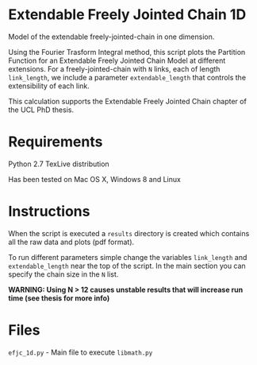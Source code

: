 Extendable Freely Jointed Chain 1D
==================================

Model of the extendable freely-jointed-chain in one dimension. 

Using the Fourier Trasform Integral method, this script plots the Partition Function for an Extendable Freely Jointed Chain Model at different extensions. For a freely-jointed-chain with `N` links, each of length `link_length`, we include a parameter `extendable_length` that controls the extensibility of each link.

This calculation supports the Extendable Freely Jointed Chain chapter of the UCL PhD thesis.

Requirements
============

Python 2.7
TexLive distribution

Has been tested on Mac OS X, Windows 8 and Linux

Instructions
============

When the script is executed a `results` directory is created which contains all the raw data and plots (pdf format).

To run different parameters simple change the variables `link_length` and `extendable_length` near the top of the script. In the main section you can specify the chain size in the `N` list. 

**WARNING: Using N > 12 causes unstable results that will increase run time (see thesis for more info)**


Files
=====

`efjc_1d.py` - Main file to execute
`libmath.py`
